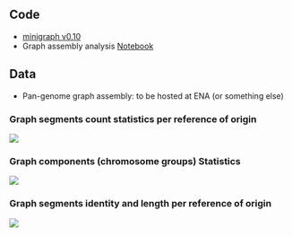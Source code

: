 ## Code

* [minigraph v0.10](https://github.com/lh3/minigraph/releases/tag/v0.10)
* Graph assembly analysis [Notebook](https://birneylab.github.io/MIKK_genome_paper_analysis/Graph_assembly/code/graph_assembly_analysis.html)

## Data

* Pan-genome graph assembly: to be hosted at ENA (or something else)

### Graph segments count statistics per reference of origin

![](https://raw.githubusercontent.com/birneylab/MIKK_genome_paper_analysis/master/docs/Graph_assembly/data/segment_type_stats.svg)

### Graph components (chromosome groups) Statistics

![](https://raw.githubusercontent.com/birneylab/MIKK_genome_paper_analysis/master/docs/Graph_assembly/data/component_stats.svg)

### Graph segments identity and length per reference of origin

![](https://raw.githubusercontent.com/birneylab/MIKK_genome_paper_analysis/master/docs/Graph_assembly/data/identity_len_stats.svg)
